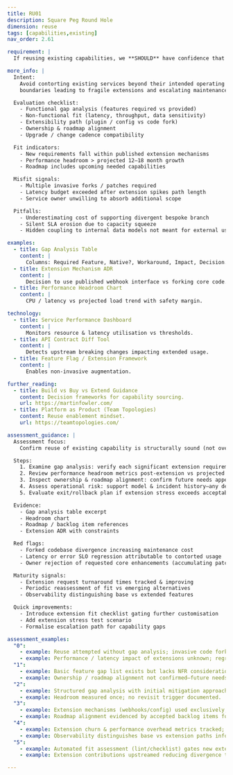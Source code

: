 ```yaml
---
title: RU01
description: Square Peg Round Hole
dimension: reuse
tags: [capabilities,existing]
nav_order: 2.61

requirement: |
  If reusing existing capabilities, we **SHOULD** have confidence that any additional functionality required can be sensibly and cost effectively added to the existing service i.e. we are not bending something out of shape.

more_info: |
  Intent:
    Avoid contorting existing services beyond their intended operating / domain
    boundaries leading to fragile extensions and escalating maintenance burden.

  Evaluation checklist:
    - Functional gap analysis (features required vs provided)
    - Non-functional fit (latency, throughput, data sensitivity)
    - Extensibility path (plugin / config vs code fork)
    - Ownership & roadmap alignment
    - Upgrade / change cadence compatibility

  Fit indicators:
    - New requirements fall within published extension mechanisms
    - Performance headroom > projected 12–18 month growth
    - Roadmap includes upcoming needed capabilities

  Misfit signals:
    - Multiple invasive forks / patches required
    - Latency budget exceeded after extension spikes path length
    - Service owner unwilling to absorb additional scope

  Pitfalls:
    - Underestimating cost of supporting divergent bespoke branch
    - Silent SLA erosion due to capacity squeeze
    - Hidden coupling to internal data models not meant for external use

examples: 
  - title: Gap Analysis Table
    content: |
      Columns: Required Feature, Native?, Workaround, Impact, Decision.
  - title: Extension Mechanism ADR
    content: |
      Decision to use published webhook interface vs forking core code.
  - title: Performance Headroom Chart
    content: |
      CPU / latency vs projected load trend with safety margin.

technology:
  - title: Service Performance Dashboard
    content: |
      Monitors resource & latency utilisation vs thresholds.
  - title: API Contract Diff Tool
    content: |
      Detects upstream breaking changes impacting extended usage.
  - title: Feature Flag / Extension Framework
    content: |
      Enables non-invasive augmentation.

further_reading:
  - title: Build vs Buy vs Extend Guidance
    content: Decision frameworks for capability sourcing.
    url: https://martinfowler.com/
  - title: Platform as Product (Team Topologies)
    content: Reuse enablement mindset.
    url: https://teamtopologies.com/

assessment_guidance: |
  Assessment focus:
    Confirm reuse of existing capability is structurally sound (not over-stretching) with lifecycle viability.

  Steps:
    1. Examine gap analysis: verify each significant extension requirement has a clear supported mechanism (plugin/config API) or justified workaround.
    2. Review performance headroom metrics post-extension vs projected load curve.
    3. Inspect ownership & roadmap alignment: confirm future needs appear on owning team's backlog.
    4. Assess operational risk: support model & incident history—any degradation since extension adoption?
    5. Evaluate exit/rollback plan if extension stress exceeds acceptable limits.

  Evidence:
    - Gap analysis table excerpt
    - Headroom chart
    - Roadmap / backlog item references
    - Extension ADR with constraints

  Red flags:
    - Forked codebase divergence increasing maintenance cost
    - Latency or error SLO regression attributable to contorted usage
    - Owner rejection of requested core enhancements (accumulating patchwork)

  Maturity signals:
    - Extension request turnaround times tracked & improving
    - Periodic reassessment of fit vs emerging alternatives
    - Observability distinguishing base vs extended features

  Quick improvements:
    - Introduce extension fit checklist gating further customisation
    - Add extension stress test scenario
    - Formalise escalation path for capability gaps

assessment_examples:
  "0":
    - example: Reuse attempted without gap analysis; invasive code forks maintained separately.
    - example: Performance / latency impact of extensions unknown; regressions accepted.
  "1":
    - example: Basic feature gap list exists but lacks NFR considerations; ad-hoc patches applied.
    - example: Ownership / roadmap alignment not confirmed—future needs speculative.
  "2":
    - example: Structured gap analysis with initial mitigation approaches; some extensions via published hooks.
    - example: Headroom measured once; no revisit trigger documented.
  "3":
    - example: Extension mechanisms (webhooks/config) used exclusively; RTO/latency headroom regularly reviewed.
    - example: Roadmap alignment evidenced by accepted backlog items for upcoming needs.
  "4":
    - example: Extension churn & performance overhead metrics tracked; misfit signals trigger design review.
    - example: Observability distinguishes base vs extension paths informing optimisation.
  "5":
    - example: Automated fit assessment (lint/checklist) gates new extension proposals; continuous headroom reporting.
    - example: Extension contributions upstreamed reducing divergence to near zero.

---
```

